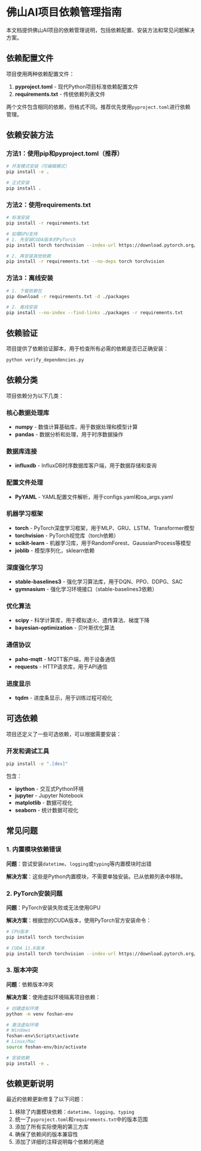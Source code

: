 # 佛山AI项目依赖管理指南

本文档提供佛山AI项目的依赖管理说明，包括依赖配置、安装方法和常见问题解决方案。

## 依赖配置文件

项目使用两种依赖配置文件：

1. **pyproject.toml** - 现代Python项目标准依赖配置文件
2. **requirements.txt** - 传统依赖列表文件

两个文件包含相同的依赖，但格式不同。推荐优先使用`pyproject.toml`进行依赖管理。

## 依赖安装方法

### 方法1：使用pip和pyproject.toml（推荐）

```bash
# 开发模式安装（可编辑模式）
pip install -e .

# 正式安装
pip install .
```

### 方法2：使用requirements.txt

```bash
# 标准安装
pip install -r requirements.txt

# 如需GPU支持
# 1. 先安装CUDA版本的PyTorch
pip install torch torchvision --index-url https://download.pytorch.org/whl/cu118

# 2. 再安装其他依赖
pip install -r requirements.txt --no-deps torch torchvision
```

### 方法3：离线安装

```bash
# 1. 下载依赖包
pip download -r requirements.txt -d ./packages

# 2. 离线安装
pip install --no-index --find-links ./packages -r requirements.txt
```

## 依赖验证

项目提供了依赖验证脚本，用于检查所有必需的依赖是否已正确安装：

```bash
python verify_dependencies.py
```

## 依赖分类

项目依赖分为以下几类：

### 核心数据处理库
- **numpy** - 数值计算基础库，用于数据处理和模型计算
- **pandas** - 数据分析和处理，用于时序数据操作

### 数据库连接
- **influxdb** - InfluxDB时序数据库客户端，用于数据存储和查询

### 配置文件处理
- **PyYAML** - YAML配置文件解析，用于configs.yaml和oa_args.yaml

### 机器学习框架
- **torch** - PyTorch深度学习框架，用于MLP、GRU、LSTM、Transformer模型
- **torchvision** - PyTorch视觉库（torch依赖）
- **scikit-learn** - 机器学习库，用于RandomForest、GaussianProcess等模型
- **joblib** - 模型序列化，sklearn依赖

### 深度强化学习
- **stable-baselines3** - 强化学习算法库，用于DQN、PPO、DDPG、SAC
- **gymnasium** - 强化学习环境接口（stable-baselines3依赖）

### 优化算法
- **scipy** - 科学计算库，用于模拟退火、遗传算法、梯度下降
- **bayesian-optimization** - 贝叶斯优化算法

### 通信协议
- **paho-mqtt** - MQTT客户端，用于设备通信
- **requests** - HTTP请求库，用于API通信

### 进度显示
- **tqdm** - 进度条显示，用于训练过程可视化

## 可选依赖

项目还定义了一些可选依赖，可以根据需要安装：

### 开发和调试工具
```bash
pip install -e ".[dev]"
```

包含：
- **ipython** - 交互式Python环境
- **jupyter** - Jupyter Notebook
- **matplotlib** - 数据可视化
- **seaborn** - 统计数据可视化

## 常见问题

### 1. 内置模块依赖错误

**问题**：尝试安装`datetime`、`logging`或`typing`等内置模块时出错

**解决方案**：这些是Python内置模块，不需要单独安装。已从依赖列表中移除。

### 2. PyTorch安装问题

**问题**：PyTorch安装失败或无法使用GPU

**解决方案**：根据您的CUDA版本，使用PyTorch官方安装命令：
```bash
# CPU版本
pip install torch torchvision

# CUDA 11.8版本
pip install torch torchvision --index-url https://download.pytorch.org/whl/cu118
```

### 3. 版本冲突

**问题**：依赖版本冲突

**解决方案**：使用虚拟环境隔离项目依赖：
```bash
# 创建虚拟环境
python -m venv foshan-env

# 激活虚拟环境
# Windows
foshan-env\Scripts\activate
# Linux/Mac
source foshan-env/bin/activate

# 安装依赖
pip install -e .
```

## 依赖更新说明

最近的依赖更新修复了以下问题：

1. 移除了内置模块依赖：`datetime`、`logging`、`typing`
2. 统一了`pyproject.toml`和`requirements.txt`中的版本范围
3. 添加了所有实际使用的第三方库
4. 确保了依赖间的版本兼容性
5. 添加了详细的注释说明每个依赖的用途
